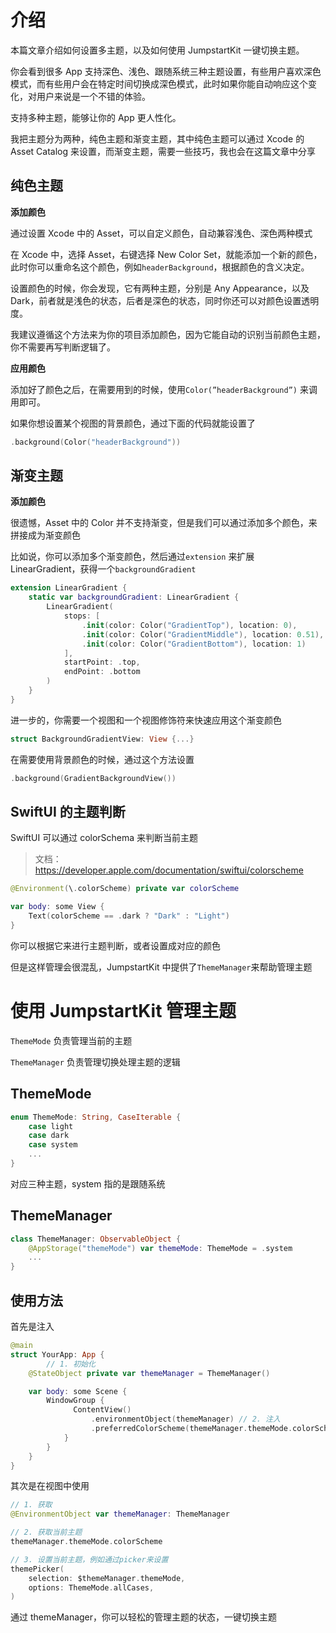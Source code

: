 # 介绍

本篇文章介绍如何设置多主题，以及如何使用 JumpstartKit 一键切换主题。

你会看到很多 App 支持深色、浅色、跟随系统三种主题设置，有些用户喜欢深色模式，而有些用户会在特定时间切换成深色模式，此时如果你能自动响应这个变化，对用户来说是一个不错的体验。

支持多种主题，能够让你的 App 更人性化。

我把主题分为两种，纯色主题和渐变主题，其中纯色主题可以通过 Xcode 的 Asset Catalog 来设置，而渐变主题，需要一些技巧，我也会在这篇文章中分享

## 纯色主题

**添加颜色**

通过设置 Xcode 中的 Asset，可以自定义颜色，自动兼容浅色、深色两种模式

在 Xcode 中，选择 Asset，右键选择 New Color Set，就能添加一个新的颜色，此时你可以重命名这个颜色，例如`headerBackground`，根据颜色的含义决定。

设置颜色的时候，你会发现，它有两种主题，分别是 Any Appearance，以及 Dark，前者就是浅色的状态，后者是深色的状态，同时你还可以对颜色设置透明度。

我建议遵循这个方法来为你的项目添加颜色，因为它能自动的识别当前颜色主题，你不需要再写判断逻辑了。

**应用颜色**

添加好了颜色之后，在需要用到的时候，使用`Color(”headerBackground”)` 来调用即可。

如果你想设置某个视图的背景颜色，通过下面的代码就能设置了

```swift
.background(Color("headerBackground"))
```

## 渐变主题

**添加颜色**

很遗憾，Asset 中的 Color 并不支持渐变，但是我们可以通过添加多个颜色，来拼接成为渐变颜色

比如说，你可以添加多个渐变颜色，然后通过`extension` 来扩展 LinearGradient，获得一个`backgroundGradient`

```swift
extension LinearGradient {
    static var backgroundGradient: LinearGradient {
        LinearGradient(
            stops: [
                .init(color: Color("GradientTop"), location: 0),
                .init(color: Color("GradientMiddle"), location: 0.51),
                .init(color: Color("GradientBottom"), location: 1)
            ],
            startPoint: .top,
            endPoint: .bottom
        )
    }
}
```

进一步的，你需要一个视图和一个视图修饰符来快速应用这个渐变颜色

```swift
struct BackgroundGradientView: View {...}
```

在需要使用背景颜色的时候，通过这个方法设置

```swift
.background(GradientBackgroundView())
```

## SwiftUI 的主题判断

SwiftUI 可以通过 colorSchema 来判断当前主题

> 文档：https://developer.apple.com/documentation/swiftui/colorscheme

```swift
@Environment(\.colorScheme) private var colorScheme

var body: some View {
    Text(colorScheme == .dark ? "Dark" : "Light")
}
```

你可以根据它来进行主题判断，或者设置成对应的颜色

但是这样管理会很混乱，JumpstartKit 中提供了`ThemeManager`来帮助管理主题

# 使用 JumpstartKit 管理主题

`ThemeMode` 负责管理当前的主题

`ThemeManager` 负责管理切换处理主题的逻辑

## ThemeMode

```swift
enum ThemeMode: String, CaseIterable {
    case light
    case dark
    case system
    ...
}
```

对应三种主题，system 指的是跟随系统

## ThemeManager

```swift
class ThemeManager: ObservableObject {
	@AppStorage("themeMode") var themeMode: ThemeMode = .system
	...
}
```

## 使用方法

首先是注入

```swift
@main
struct YourApp: App {
		// 1. 初始化
    @StateObject private var themeManager = ThemeManager()

    var body: some Scene {
        WindowGroup {
              ContentView()
                  .environmentObject(themeManager) // 2. 注入
                  .preferredColorScheme(themeManager.themeMode.colorScheme) // 3.设置当前的颜色偏好
            }
        }
    }
}
```

其次是在视图中使用

```swift
// 1. 获取
@EnvironmentObject var themeManager: ThemeManager

// 2. 获取当前主题
themeManager.themeMode.colorScheme

// 3. 设置当前主题，例如通过picker来设置
themePicker(
    selection: $themeManager.themeMode,
    options: ThemeMode.allCases,
)
```

通过 themeManager，你可以轻松的管理主题的状态，一键切换主题

